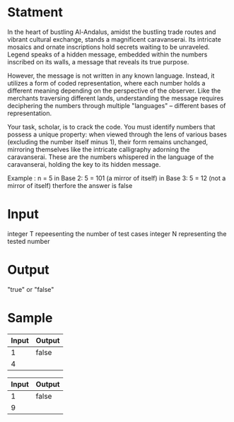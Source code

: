 # Statment
In the heart of bustling Al-Andalus, amidst the bustling trade routes and vibrant cultural exchange, stands a magnificent caravanserai. Its intricate mosaics and ornate inscriptions hold secrets waiting to be unraveled. Legend speaks of a hidden message, embedded within the numbers inscribed on its walls, a message that reveals its true purpose.

However, the message is not written in any known language. Instead, it utilizes a form of coded representation, where each number holds a different meaning depending on the perspective of the observer. Like the merchants traversing different lands, understanding the message requires deciphering the numbers through multiple "languages" – different bases of representation.

Your task, scholar, is to crack the code. You must identify numbers that possess a unique property: when viewed through the lens of various bases (excluding the number itself minus 1), their form remains unchanged, mirroring themselves like the intricate calligraphy adorning the caravanserai. These are the numbers whispered in the language of the caravanserai, holding the key to its hidden message.

Example : n = 5 in Base 2: 5 = 101 (a mirror of itself) in Base 3: 5 = 12 (not a mirror of itself) therfore the answer is false


# Input
integer T repeesenting the number of test cases integer N representing the tested number
# Output
"true" or "false"



# Sample
| Input | Output |	
| ----- | ------ |
| 1 | false
| 4 | 

| Input | Output |	
| ----- | ------ |
| 1 | false
| 9 | 








  